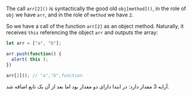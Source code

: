 The call `arr[2]()` is syntactically the good old `obj[method]()`, in the role of `obj` we have `arr`, and in the role of `method` we have `2`.

So we have a call of the function `arr[2]` as an object method. Naturally, it receives `this` referencing the object `arr` and outputs the array:

```js run
let arr = ["a", "b"];

arr.push(function() {
  alert( this );
})

arr[2](); // "a","b",function
```

آرایه 3 مقدار دارد: در ابتدا دارای دو مقدار بود اما بعد از آن یک تابع اضافه شد.

